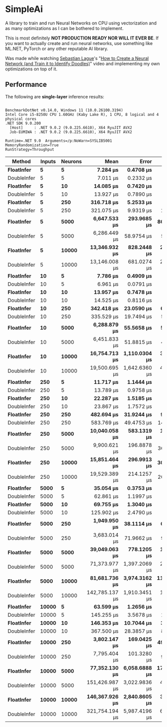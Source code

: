 # SimpleAi

A library to train and run Neural Networks on CPU using vectorization and as many optimizations as I can be bothered to implement.

This is most definitely **NOT PRODUCTION READY NOR WILL IT EVER BE**. If you want to actually create and run neural networks, use something like ML.NET, PyTorch or any other reputable AI library.

Was made while watching [Sebastian Lague](https://www.youtube.com/@SebastianLague)'s "[How to Create a Neural Network (and Train it to Identify Doodles)](https://youtu.be/hfMk-kjRv4c)" video and implementing my own optimizations on top of it.

## Performance

The following are **single-layer** inference results:

```

BenchmarkDotNet v0.14.0, Windows 11 (10.0.26100.3194)
Intel Core i5-8250U CPU 1.60GHz (Kaby Lake R), 1 CPU, 8 logical and 4 physical cores
.NET SDK 9.0.200
  [Host]     : .NET 9.0.2 (9.0.225.6610), X64 RyuJIT AVX2
  Job-EUMIWA : .NET 9.0.2 (9.0.225.6610), X64 RyuJIT AVX2

Runtime=.NET 9.0  Arguments=/p:NoWarn=SYSLIB5001  MemoryRandomization=True  
RunStrategy=Throughput  

```
| Method      | Inputs | Neurons | Mean           | Error         | StdDev         | Median         | P95            | Gen0        | Gen1        | Allocated     |
|------------ |------- |-------- |---------------:|--------------:|---------------:|---------------:|---------------:|------------:|------------:|--------------:|
| **FloatInfer**  | **5**      | **5**       |       **7.284 μs** |     **0.4708 μs** |      **1.3882 μs** |       **6.656 μs** |      **10.867 μs** |      **1.3504** |           **-** |       **4.15 KB** |
| DoubleInfer | 5      | 5       |       7.011 μs |     0.2332 μs |      0.6876 μs |       6.815 μs |       8.152 μs |      1.4343 |           - |       4.41 KB |
| **FloatInfer**  | **5**      | **10**      |      **14.085 μs** |     **0.7420 μs** |      **2.1878 μs** |      **13.233 μs** |      **19.902 μs** |      **2.5787** |           **-** |       **7.93 KB** |
| DoubleInfer | 5      | 10      |      13.927 μs |     0.7890 μs |      2.3264 μs |      12.979 μs |      20.525 μs |      2.7618 |           - |       8.48 KB |
| **FloatInfer**  | **5**      | **250**     |     **316.718 μs** |     **5.2533 μs** |      **4.9139 μs** |     **315.103 μs** |     **323.878 μs** |     **61.5234** |           **-** |      **189.8 KB** |
| DoubleInfer | 5      | 250     |     321.075 μs |     9.9319 μs |     29.2844 μs |     315.077 μs |     354.547 μs |     66.4063 |           - |     203.48 KB |
| **FloatInfer**  | **5**      | **5000**    |   **6,647.533 μs** |   **293.9685 μs** |    **866.7728 μs** |   **6,303.663 μs** |   **8,546.111 μs** |   **1234.3750** |           **-** |    **3789.42 KB** |
| DoubleInfer | 5      | 5000    |   6,286.449 μs |    58.9754 μs |     55.1657 μs |   6,276.250 μs |   6,367.662 μs |   1320.3125 |           - |    4062.85 KB |
| **FloatInfer**  | **5**      | **10000**   |  **13,346.932 μs** |   **828.2448 μs** |  **2,442.0987 μs** |  **12,453.557 μs** |  **21,070.668 μs** |   **2468.7500** |           **-** |    **7578.48 KB** |
| DoubleInfer | 5      | 10000   |  13,146.008 μs |   681.0274 μs |  2,008.0247 μs |  12,485.359 μs |  19,331.666 μs |   2640.6250 |           - |    8125.36 KB |
| **FloatInfer**  | **10**     | **5**       |       **7.786 μs** |     **0.4909 μs** |      **1.4476 μs** |       **6.960 μs** |      **11.171 μs** |      **1.4267** |           **-** |       **4.38 KB** |
| DoubleInfer | 10     | 5       |       6.961 μs |     0.0791 μs |      0.0740 μs |       6.948 μs |       7.080 μs |      1.6251 |           - |          5 KB |
| **FloatInfer**  | **10**     | **10**      |      **13.957 μs** |     **0.7478 μs** |      **2.2050 μs** |      **13.081 μs** |      **19.559 μs** |      **2.7313** |           **-** |        **8.4 KB** |
| DoubleInfer | 10     | 10      |      14.525 μs |     0.8116 μs |      2.3931 μs |      13.145 μs |      20.452 μs |      3.1433 |           - |       9.65 KB |
| **FloatInfer**  | **10**     | **250**     |     **342.418 μs** |    **23.0590 μs** |     **67.9899 μs** |     **312.561 μs** |     **529.427 μs** |     **65.4297** |           **-** |     **201.52 KB** |
| DoubleInfer | 10     | 250     |     335.529 μs |    19.7494 μs |     58.2314 μs |     314.377 μs |     467.412 μs |     75.6836 |           - |     232.77 KB |
| **FloatInfer**  | **10**     | **5000**    |   **6,288.879 μs** |    **55.5658 μs** |     **51.9763 μs** |   **6,279.259 μs** |   **6,380.892 μs** |   **1312.5000** |           **-** |    **4023.79 KB** |
| DoubleInfer | 10     | 5000    |   6,451.833 μs |    51.8815 μs |     48.5300 μs |   6,448.830 μs |   6,530.885 μs |   1515.6250 |           - |    4648.79 KB |
| **FloatInfer**  | **10**     | **10000**   |  **16,754.713 μs** | **1,110.0304 μs** |  **3,272.9500 μs** |  **16,226.398 μs** |  **22,770.158 μs** |   **2625.0000** |           **-** |    **8047.23 KB** |
| DoubleInfer | 10     | 10000   |  19,500.695 μs | 1,642.6360 μs |  4,843.3497 μs |  20,005.061 μs |  27,022.051 μs |   3031.2500 |           - |    9297.24 KB |
| **FloatInfer**  | **250**    | **5**       |      **11.717 μs** |     **1.1444 μs** |      **3.3743 μs** |      **11.499 μs** |      **17.834 μs** |      **6.0120** |           **-** |      **18.45 KB** |
| DoubleInfer | 250    | 5       |      13.789 μs |     0.9758 μs |      2.8772 μs |      13.837 μs |      17.593 μs |     10.8032 |           - |      33.13 KB |
| **FloatInfer**  | **250**    | **10**      |      **22.287 μs** |     **1.5185 μs** |      **4.4773 μs** |      **21.735 μs** |      **29.929 μs** |     **11.9019** |           **-** |      **36.52 KB** |
| DoubleInfer | 250    | 10      |      23.867 μs |     1.7572 μs |      5.1811 μs |      22.557 μs |      34.060 μs |     21.4844 |           - |       65.9 KB |
| **FloatInfer**  | **250**    | **250**     |     **482.694 μs** |    **31.9244 μs** |     **94.1299 μs** |     **451.108 μs** |     **689.619 μs** |    **294.9219** |           **-** |     **904.65 KB** |
| DoubleInfer | 250    | 250     |     583.769 μs |    49.4753 μs |    145.8792 μs |     518.295 μs |     834.794 μs |    534.1797 |           - |    1639.02 KB |
| **FloatInfer**  | **250**    | **5000**    |  **10,040.058 μs** |   **583.1319 μs** |  **1,719.3776 μs** |  **10,022.804 μs** |  **12,614.787 μs** |   **5890.6250** |           **-** |   **18086.29 KB** |
| DoubleInfer | 250    | 5000    |   9,900.621 μs |   196.8878 μs |    369.8030 μs |   9,824.395 μs |  10,580.819 μs |  10687.5000 |           - |   32773.79 KB |
| **FloatInfer**  | **250**    | **10000**   |  **15,851.464 μs** |   **296.9913 μs** |    **304.9882 μs** |  **15,807.122 μs** |  **16,421.452 μs** |  **11781.2500** |           **-** |   **36172.24 KB** |
| DoubleInfer | 250    | 10000   |  19,529.389 μs |   214.1257 μs |    200.2933 μs |  19,587.691 μs |  19,768.539 μs |  21375.0000 |           - |   65547.24 KB |
| **FloatInfer**  | **5000**   | **5**       |      **35.054 μs** |     **0.3753 μs** |      **0.3510 μs** |      **35.064 μs** |      **35.664 μs** |     **96.7407** |           **-** |     **296.77 KB** |
| DoubleInfer | 5000   | 5       |      62.861 μs |     1.1997 μs |      1.2321 μs |      62.934 μs |      65.177 μs |    192.2607 |           - |     589.77 KB |
| **FloatInfer**  | **5000**   | **10**      |      **69.755 μs** |     **1.3040 μs** |      **1.2198 μs** |      **69.349 μs** |      **71.507 μs** |    **193.4814** |           **-** |     **593.16 KB** |
| DoubleInfer | 5000   | 10      |     125.902 μs |     2.4790 μs |      4.0031 μs |     124.867 μs |     132.900 μs |    384.5215 |           - |    1179.18 KB |
| **FloatInfer**  | **5000**   | **250**     |   **1,949.950 μs** |    **38.1114 μs** |     **62.6181 μs** |   **1,946.699 μs** |   **2,040.847 μs** |   **4812.5000** |           **-** |   **14820.67 KB** |
| DoubleInfer | 5000   | 250     |   3,683.014 μs |    71.9662 μs |     93.5764 μs |   3,681.704 μs |   3,822.213 μs |   9500.0000 |           - |   29471.06 KB |
| **FloatInfer**  | **5000**   | **5000**    |  **39,049.063 μs** |   **778.1205 μs** |  **1,278.4745 μs** |  **38,629.514 μs** |  **40,968.929 μs** |  **96142.8571** |           **-** |  **296406.63 KB** |
| DoubleInfer | 5000   | 5000    |  71,373.977 μs | 1,397.2069 μs |  2,091.2736 μs |  70,706.075 μs |  75,768.269 μs | 189875.0000 |           - |  589414.46 KB |
| **FloatInfer**  | **5000**   | **10000**   |  **81,681.736 μs** | **3,974.3162 μs** | **11,718.3619 μs** |  **77,817.357 μs** | **103,501.541 μs** | **192285.7143** |           **-** |  **592812.91 KB** |
| DoubleInfer | 5000   | 10000   | 142,785.137 μs | 1,910.3451 μs |  1,786.9380 μs | 142,111.225 μs | 145,453.440 μs | 379500.0000 |   1000.0000 | 1178828.57 KB |
| **FloatInfer**  | **10000**  | **5**       |      **63.599 μs** |     **1.2656 μs** |      **1.9328 μs** |      **63.121 μs** |      **66.548 μs** |    **192.2607** |           **-** |     **589.73 KB** |
| DoubleInfer | 10000  | 5       |     145.255 μs |     3.5678 μs |     10.5197 μs |     139.819 μs |     166.743 μs |    374.2676 |    124.7559 |     1175.7 KB |
| **FloatInfer**  | **10000**  | **10**      |     **146.353 μs** |    **10.7044 μs** |     **31.5620 μs** |     **135.068 μs** |     **215.605 μs** |    **384.5215** |           **-** |     **1179.1 KB** |
| DoubleInfer | 10000  | 10      |     367.500 μs |    28.3857 μs |     83.6960 μs |     328.392 μs |     548.137 μs |    746.5820 |    249.0234 |    2351.05 KB |
| **FloatInfer**  | **10000**  | **250**     |   **3,802.147 μs** |   **169.0425 μs** |    **498.4256 μs** |   **3,585.080 μs** |   **4,845.475 μs** |   **9500.0000** |           **-** |    **29469.1 KB** |
| DoubleInfer | 10000  | 250     |   7,795.404 μs |   101.3280 μs |     94.7823 μs |   7,795.826 μs |   7,936.551 μs |  15156.2500 |   4851.5625 |   58767.93 KB |
| **FloatInfer**  | **10000**  | **5000**    |  **77,352.130 μs** | **6,058.6888 μs** | **17,864.1820 μs** |  **71,737.890 μs** | **124,045.346 μs** | **189800.0000** |           **-** |  **589375.43 KB** |
| DoubleInfer | 10000  | 5000    | 151,426.987 μs | 3,022.9836 μs |  4,616.4156 μs | 149,728.450 μs | 160,429.913 μs | 305750.0000 | 101750.0000 | 1175352.01 KB |
| **FloatInfer**  | **10000**  | **10000**   | **146,367.926 μs** | **2,840.8605 μs** |  **3,888.6023 μs** | **145,691.663 μs** | **148,957.906 μs** | **379500.0000** |           **-** | **1178750.45 KB** |
| DoubleInfer | 10000  | 10000   | 321,754.194 μs | 5,987.4196 μs |  6,148.6391 μs | 320,776.500 μs | 328,936.480 μs | 611000.0000 | 204000.0000 | 2350703.87 KB |
